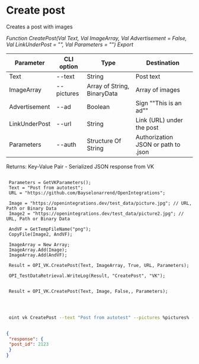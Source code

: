 ﻿---
sidebar_position: 1
---

# Create post
 Creates a post with images


*Function CreatePost(Val Text, Val ImageArray, Val Advertisement = False, Val LinkUnderPost = "", Val Parameters = "") Export*

 | Parameter | CLI option | Type | Destination |
 |-|-|-|-|
 | Text | --text | String | Post text |
 | ImageArray | --pictures | Array of String, BinaryData | Array of images |
 | Advertisement | --ad | Boolean | Sign ""This is an ad"" |
 | LinkUnderPost | --url | String | Link (URL) under the post |
 | Parameters | --auth | Structure Of String | Authorization JSON or path to .json |

 
 Returns: Key-Value Pair - Serialized JSON response from VK

```bsl title="Code example"
	
 Parameters = GetVKParameters();
 Text = "Post from autotest";
 URL = "https://github.com/Bayselonarrend/OpenIntegrations";
 
 Image = "https://openintegrations.dev/test_data/picture.jpg"; // URL, Path or Binary Data
 Image2 = "https://openintegrations.dev/test_data/picture2.jpg"; // URL, Path or Binary Data
 
 AndVF = GetTempFileName("png"); 
 CopyFile(Image2, AndVF);
 
 ImageArray = New Array;
 ImageArray.Add(Image);
 ImageArray.Add(AndVF);
 
 Result = OPI_VK.CreatePost(Text, ImageArray, True, URL, Parameters);
 
 OPI_TestDataRetrieval.WriteLog(Result, "CreatePost", "VK");

 
 Result = OPI_VK.CreatePost(Text, Image, False,, Parameters);

	
```

```sh title="CLI command example"
 
 oint vk CreatePost --text "Post from autotest" --pictures %pictures% --ad %ad% --url %url% --auth "GetVKParameters()"

```


```json title="Result"

{
 "response": {
 "post_id": 2123
 }
}

```
